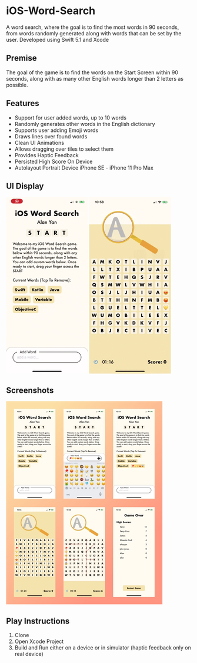 # iOS-Word-Search

A word search, where the goal is to find the most words in 90 seconds, from words randomly generated along with words that can be set by the user. Developed using Swift 5.1 and Xcode

## Premise

The goal of the game is to find the words on the Start Screen within 90 seconds, along with as many other English words longer than 2 letters as possible.

## Features

- Support for user added words, up to 10 words
- Randomly generates other words in the English dictionary
- Supports user adding Emoji words
- Draws lines over found words
- Clean UI Animations
- Allows dragging over tiles to select them
- Provides Haptic Feedback
- Persisted High Score On Device
- Autolayout Portrait Device iPhone SE - iPhone 11 Pro Max

## UI Display

![](media/start-screen-1.gif) ![](media/in-game.gif)

## Screenshots

![](media/screenshot-1.jpg)

## Play Instructions

 1) Clone
 2) Open Xcode Project
 3) Build and Run either on a device or in simulator (haptic feedback only on real device)
